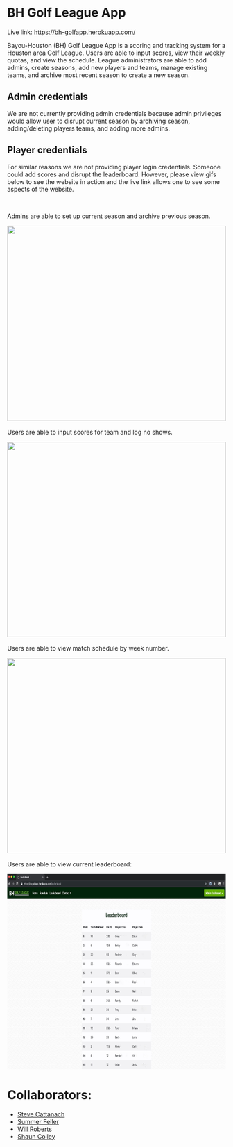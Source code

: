 # BH Golf League App

Live link: https://bh-golfapp.herokuapp.com/

Bayou-Houston (BH) Golf League App is a scoring and tracking system for a Houston area Golf League. Users are able to input scores, view their weekly quotas, and view the schedule. League administrators are able to add admins, create seasons, add new players and teams, manage existing teams, and archive most recent season to create a new season.

## Admin credentials
We are not currently providing admin credentials because admin privileges would allow user to disrupt current season by archiving season, adding/deleting players teams, and adding more admins.

## Player credentials
For similar reasons we are not providing player login credentials. Someone could add scores and disrupt the leaderboard. However, please view gifs below to see the website in action and the live link allows one to see some aspects of the website.

<br>

Admins are able to set up current season and archive previous season.

<img src="readme/admin.gif" width="100%" height="450"/> 

<br>

Users are able to input scores for team and log no shows.

<img src="readme/input-scores.gif" width="100%" height="450"/> 

<br>

Users are able to view match schedule by week number.

<img src="readme/schedule.gif" width="100%" height="450"/> 

<br>

Users are able to view current leaderboard:

<img src="readme/leaderboard.jpeg" width="100%" height="450"/>  

<br>

# Collaborators:
* [Steve Cattanach](https://github.com/stevecatt)
* [Summer Feiler](https://github.com/spfeiler)
* [Will Roberts](https://github.com/wcrober)
* [Shaun Colley](https://github.com/shaunwcolley)
